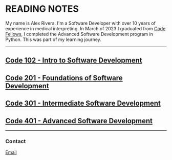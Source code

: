 # READING NOTES

My name is Alex Rivera. I'm a Software Developer with over 10 years of experience in medical interpreting. In March of 2023 I graduated from [Code Fellows](https://www.codefellows.org/), I completed the Advanced Software Development program in Python. This was part of my learning journey.

---

## [Code 102 - Intro to Software Development](https://alexriverau.github.io/reading-notes/code102)

## [Code 201 - Foundations of Software Development](https://alexriverau.github.io/reading-notes/code201)

## [Code 301 - Intermediate Software Development](https://alexriverau.github.io/reading-notes/code301)

## [Code 401 - Advanced Software Development](https://alexriverau.github.io/reading-notes/code401)

---

### Contact

[Email](mailto:alexrivera78@gmail.com)
